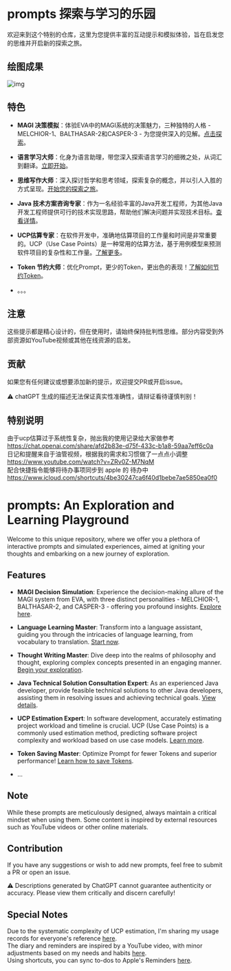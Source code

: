 # prompts 探索与学习的乐园

欢迎来到这个特别的仓库，这里为您提供丰富的互动提示和模拟体验，旨在启发您的思维并开启新的探索之旅。

## 绘图成果
![img](https://i.imgur.com/QXnojw0.jpg)

## 特色

- **MAGI 决策模拟**：体验EVA中的MAGI系统的决策魅力，三种独特的人格 - MELCHIOR-1、BALTHASAR-2和CASPER-3 - 为您提供深入的见解。[点击探索](https://github.com/GeekyWizKid/prompts/blob/main/二次元/MAGI-EVA.md)。

- **语言学习大师**：化身为语言助理，带您深入探索语言学习的细微之处，从词汇到翻译。[立即开始](https://github.com/GeekyWizKid/prompts/blob/main/学习类/语言大师.md)。

- **思维写作大师**：深入探讨哲学和思考领域，探索复杂的概念，并以引人入胜的方式呈现。[开始您的探索之旅](https://github.com/GeekyWizKid/prompts/blob/main/写作类/思维写作大师.md)。

- **Java 技术方案咨询专家**：作为一名经验丰富的Java开发工程师，为其他Java开发工程师提供可行的技术实现思路，帮助他们解决问题并实现技术目标。[查看详情](https://github.com/GeekyWizKid/prompts/blob/main/编程类/Java%20技术方案咨询专家.md)。

- **UCP估算专家**：在软件开发中，准确地估算项目的工作量和时间是非常重要的。UCP（Use Case Points）是一种常用的估算方法，基于用例模型来预测软件项目的复杂性和工作量。[了解更多](https://github.com/GeekyWizKid/prompts/blob/main/管理类/UCP估算.md)。

- **Token 节约大师**：优化Prompt，更少的Token，更出色的表现！[了解如何节约Token](https://github.com/GeekyWizKid/prompts/blob/main/工具类/Token%20节约大师.md)。

- 。。。

## 注意

这些提示都是精心设计的，但在使用时，请始终保持批判性思维。部分内容受到外部资源如YouTube视频或其他在线资源的启发。

## 贡献

如果您有任何建议或想要添加新的提示，欢迎提交PR或开启issue。

⚠️ chatGPT 生成的描述无法保证真实性准确性，请辩证看待谨慎判别！

## 特别说明
由于ucp估算过于系统性复杂，抛出我的使用记录给大家做参考 https://chat.openai.com/share/afd2b83e-d75f-433c-b1a8-59aa7eff6c0a  
日记和提醒来自于油管视频，根据我的需求和习惯做了一点点小调整 https://www.youtube.com/watch?v=ZRv0Z-M7NqM  
配合快捷指令能够将待办事项同步到 apple 的 待办中 https://www.icloud.com/shortcuts/4be30247ca6f40d1bebe7ae5850ea0f0  



# prompts: An Exploration and Learning Playground

Welcome to this unique repository, where we offer you a plethora of interactive prompts and simulated experiences, aimed at igniting your thoughts and embarking on a new journey of exploration.

## Features

- **MAGI Decision Simulation**: Experience the decision-making allure of the MAGI system from EVA, with three distinct personalities - MELCHIOR-1, BALTHASAR-2, and CASPER-3 - offering you profound insights. [Explore here](https://github.com/GeekyWizKid/prompts/blob/main/二次元/MAGI-EVA.md).

- **Language Learning Master**: Transform into a language assistant, guiding you through the intricacies of language learning, from vocabulary to translation. [Start now](https://github.com/GeekyWizKid/prompts/blob/main/学习类/语言大师.md).

- **Thought Writing Master**: Dive deep into the realms of philosophy and thought, exploring complex concepts presented in an engaging manner. [Begin your exploration](https://github.com/GeekyWizKid/prompts/blob/main/写作类/思维写作大师.md).

- **Java Technical Solution Consultation Expert**: As an experienced Java developer, provide feasible technical solutions to other Java developers, assisting them in resolving issues and achieving technical goals. [View details](https://github.com/GeekyWizKid/prompts/blob/main/编程类/Java%20技术方案咨询专家.md).

- **UCP Estimation Expert**: In software development, accurately estimating project workload and timeline is crucial. UCP (Use Case Points) is a commonly used estimation method, predicting software project complexity and workload based on use case models. [Learn more](https://github.com/GeekyWizKid/prompts/blob/main/管理类/UCP估算.md).

- **Token Saving Master**: Optimize Prompt for fewer Tokens and superior performance! [Learn how to save Tokens](https://github.com/GeekyWizKid/prompts/blob/main/工具类/Token%20节约大师.md).

- ...

## Note

While these prompts are meticulously designed, always maintain a critical mindset when using them. Some content is inspired by external resources such as YouTube videos or other online materials.

## Contribution

If you have any suggestions or wish to add new prompts, feel free to submit a PR or open an issue.

⚠️ Descriptions generated by ChatGPT cannot guarantee authenticity or accuracy. Please view them critically and discern carefully!

## Special Notes
Due to the systematic complexity of UCP estimation, I'm sharing my usage records for everyone's reference [here](https://chat.openai.com/share/afd2b83e-d75f-433c-b1a8-59aa7eff6c0a).  
The diary and reminders are inspired by a YouTube video, with minor adjustments based on my needs and habits [here](https://www.youtube.com/watch?v=ZRv0Z-M7NqM).  
Using shortcuts, you can sync to-dos to Apple's Reminders [here](https://www.icloud.com/shortcuts/4be30247ca6f40d1bebe7ae5850ea0f0).
